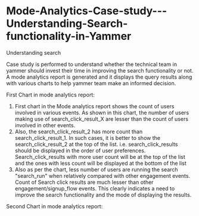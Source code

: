 # Mode-Analytics-Case-study---Understanding-Search-functionality-in-Yammer
Understanding search

Case study is performed to understand whether the technical team in yammer should invest their time in improving the 
search functionality or not. A mode analytics report is generated and it displays the query results along with various charts 
to help yammer team make an informed decision.

First Chart in mode analytics report:
1) First chart in the Mode analytics report shows the count of users involved in various events. As shown in this chart, 
the number of users making use of search_click_result_X are lesser than the count of users involved in other events. 
2) Also, the search_click_result_2 has more count than search_click_result_1. In such cases, it is better to show the 
search_click_result_2 at the top of the list. i.e. search_click_results should be displayed in the order of user preferences. 
Search_click_results with more user count will be at the top of the list and the ones with less count will be displayed at the 
bottom of the list
3) Also as per the chart, less number of users are running the search "search_run" when relatively compared with other engagement 
events. Count of Search click results are much lesser than other engagement/signup_flow events. This clearly indicates a need
to improve the search functionality and the mode of displaying the results.


Second Chart in mode analytics report:
